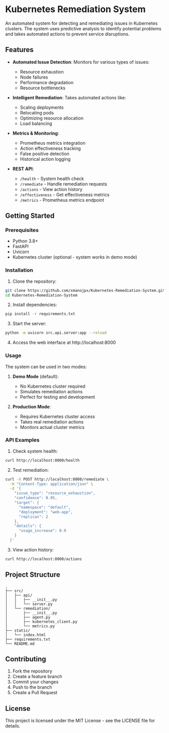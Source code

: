 # Kubernetes Remediation System

An automated system for detecting and remediating issues in Kubernetes clusters. The system uses predictive analysis to identify potential problems and takes automated actions to prevent service disruptions.

## Features

- **Automated Issue Detection**: Monitors for various types of issues:
  - Resource exhaustion
  - Node failures
  - Performance degradation
  - Resource bottlenecks

- **Intelligent Remediation**: Takes automated actions like:
  - Scaling deployments
  - Relocating pods
  - Optimizing resource allocation
  - Load balancing

- **Metrics & Monitoring**:
  - Prometheus metrics integration
  - Action effectiveness tracking
  - False positive detection
  - Historical action logging

- **REST API**:
  - `/health` - System health check
  - `/remediate` - Handle remediation requests
  - `/actions` - View action history
  - `/effectiveness` - Get effectiveness metrics
  - `/metrics` - Prometheus metrics endpoint

## Getting Started

### Prerequisites

- Python 3.8+
- FastAPI
- Uvicorn
- Kubernetes cluster (optional - system works in demo mode)

### Installation

1. Clone the repository:
```bash
git clone https://github.com/xmanojpx/Kubernetes-Remediation-System.git
cd Kubernetes-Remediation-System
```

2. Install dependencies:
```bash
pip install -r requirements.txt
```

3. Start the server:
```bash
python -m uvicorn src.api.server:app --reload
```

4. Access the web interface at http://localhost:8000

### Usage

The system can be used in two modes:

1. **Demo Mode** (default):
   - No Kubernetes cluster required
   - Simulates remediation actions
   - Perfect for testing and development

2. **Production Mode**:
   - Requires Kubernetes cluster access
   - Takes real remediation actions
   - Monitors actual cluster metrics

### API Examples

1. Check system health:
```bash
curl http://localhost:8000/health
```

2. Test remediation:
```bash
curl -X POST http://localhost:8000/remediate \
  -H "Content-Type: application/json" \
  -d '{
    "issue_type": "resource_exhaustion",
    "confidence": 0.95,
    "target": {
      "namespace": "default",
      "deployment": "web-app",
      "replicas": 2
    },
    "details": {
      "usage_increase": 0.9
    }
  }'
```

3. View action history:
```bash
curl http://localhost:8000/actions
```

## Project Structure

```
.
├── src/
│   ├── api/
│   │   ├── __init__.py
│   │   └── server.py
│   └── remediation/
│       ├── __init__.py
│       ├── agent.py
│       ├── kubernetes_client.py
│       └── metrics.py
├── static/
│   └── index.html
├── requirements.txt
└── README.md
```

## Contributing

1. Fork the repository
2. Create a feature branch
3. Commit your changes
4. Push to the branch
5. Create a Pull Request

## License

This project is licensed under the MIT License - see the LICENSE file for details. 